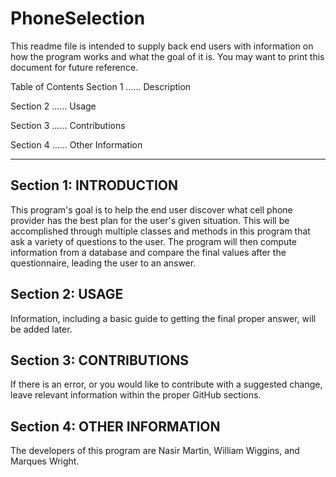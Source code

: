 # PhoneSelection

This readme file is intended to supply back end users with information on how the program works and what the goal of it is.
You may want to print this document for future reference.

Table of Contents
Section 1 ...... Description

Section 2 ...... Usage

Section 3 ...... Contributions

Section 4 ...... Other Information


----------------------------------------------

## Section 1: INTRODUCTION
This program's goal is to help the end user discover what cell phone provider has the best plan for the user's given situation.
This will be accomplished through multiple classes and methods in this program that ask a variety of questions to the user.
The program will then compute information from a database and compare the final values after the questionnaire, leading the user to an answer.

## Section 2: USAGE
Information, including a basic guide to getting the final proper answer, will be added later.

## Section 3: CONTRIBUTIONS
If there is an error, or you would like to contribute with a suggested change, leave relevant information within the proper GitHub sections.

## Section 4: OTHER INFORMATION
The developers of this program are Nasir Martin, William Wiggins, and Marques Wright.



